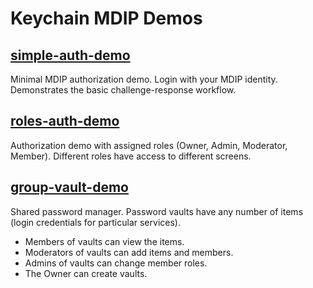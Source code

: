 # Keychain MDIP Demos

## [simple-auth-demo](simple-auth-demo/README.md)

Minimal MDIP authorization demo. Login with your MDIP identity.
Demonstrates the basic challenge-response workflow.

## [roles-auth-demo](roles-auth-demo/README.md)

Authorization demo with assigned roles (Owner, Admin, Moderator, Member).
Different roles have access to different screens.

## [group-vault-demo](group-vault-demo/README.md)
Shared password manager.
Password vaults have any number of items (login credentials for particular services).
- Members of vaults can view the items.
- Moderators of vaults can add items and members.
- Admins of vaults can change member roles.
- The Owner can create vaults.
